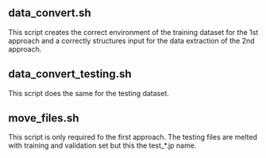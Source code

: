 ## data_convert.sh

This script creates the correct environment of the training dataset for the 1st approach and a correctly structures input for the data extraction of the 2nd approach.

## data_convert_testing.sh

This script does the same for the testing dataset.

## move_files.sh

This script is only required fo the first approach. The testing files are melted with training and validation set but this the test_*.jp name.
